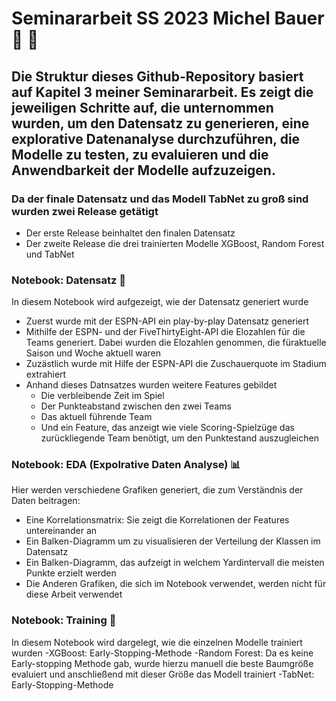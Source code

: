 # Seminararbeit SS 2023 Michel Bauer 📖	🏈
## Die Struktur dieses Github-Repository basiert auf Kapitel 3 meiner Seminararbeit. Es zeigt die jeweiligen Schritte auf, die unternommen wurden, um den Datensatz zu generieren, eine explorative Datenanalyse durchzuführen, die Modelle zu testen, zu evaluieren und die Anwendbarkeit der Modelle aufzuzeigen.

### Da der finale Datensatz und das Modell TabNet zu groß sind wurden zwei Release getätigt
- Der erste Release beinhaltet den finalen Datensatz
- Der zweite Release die drei trainierten Modelle XGBoost, Random Forest und TabNet

### Notebook: Datensatz 💾
In diesem Notebook wird aufgezeigt, wie der Datensatz generiert wurde
- Zuerst wurde mit der ESPN-API ein play-by-play Datensatz generiert
- Mithilfe der ESPN- und der FiveThirtyEight-API die Elozahlen für die Teams generiert. Dabei wurden die Elozahlen genommen, die füraktuelle Saison und Woche aktuell waren
- Zuzästlich wurde mit Hilfe der ESPN-API die Zuschauerquote im Stadium extrahiert
- Anhand dieses Datnsatzes wurden weitere Features gebildet
    - Die verbleibende Zeit im Spiel
    - Der Punkteabstand zwischen den zwei Teams
    - Das aktuell führende Team
    - Und ein Feature, das anzeigt wie viele Scoring-Spielzüge das zurückliegende Team benötigt, um den Punktestand auszugleichen

### Notebook: EDA (Expolrative Daten Analyse) 📊
Hier werden verschiedene Grafiken generiert, die zum Verständnis der Daten beitragen:
- Eine Korrelationsmatrix: Sie zeigt die Korrelationen der Features untereinander an
- Ein Balken-Diagramm um zu visualisieren der Verteilung der Klassen im Datensatz
- Ein Balken-Diagramm, das aufzeigt in welchem Yardintervall die meisten Punkte erzielt werden
- Die Anderen Grafiken, die sich im Notebook verwendet, werden nicht für diese Arbeit verwendet

 ### Notebook: Training 🧠
 In diesem Notebook wird dargelegt, wie die einzelnen Modelle trainiert wurden
 -XGBoost: Early-Stopping-Methode
 -Random Forest: Da es keine Early-stopping Methode gab, wurde hierzu manuell die beste Baumgröße evaluiert und anschließend mit dieser Größe das Modell trainiert
 -TabNet: Early-Stopping-Methode

